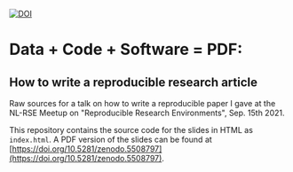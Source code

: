 [![DOI](https://zenodo.org/badge/DOI/10.5281/zenodo.5508797.svg)](https://doi.org/10.5281/zenodo.5508797)

# Data + Code + Software = PDF: 
## How to write a reproducible research article

Raw sources for a talk on how to write a reproducible paper I gave at the NL-RSE Meetup on  "Reproducible Research Environments", Sep. 15th 2021.

This repository contains the source code for the slides in HTML as ``index.html``.
A PDF version of the slides can be found at [https://doi.org/10.5281/zenodo.5508797](https://doi.org/10.5281/zenodo.5508797).
